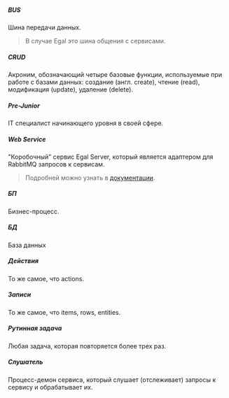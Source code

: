 ##### BUS

Шина передачи данных.

> В случае Egal это шина общения с сервисами.


##### CRUD

Акроним, обозначающий четыре базовые функции, используемые при работе с
базами данных: создание (англ. create), чтение (read), модификация
(update), удаление (delete).


##### Pre-Junior

IT специалист начинающего уровня в своей сфере.


##### Web Service

"Коробочный" сервис Egal Server, который является адаптером для RabbitMQ
запросов к сервисам.

> Подробней можно узнать в
> [документации](server/services/web_service.md).


##### БП

Бизнес-процесс.


##### БД

База данных


##### Действия

То же самое, что actions.


##### Записи

То же самое, что items, rows, entities.


##### Рутинная задача

Любая задача, которая повторяется более трех раз.


##### Слушатель

Процесс-демон сервиса, который слушает (отслеживает) запросы к сервису и
обрабатывает их.

